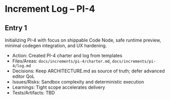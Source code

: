 # Increment Log – PI-4

## Entry 1

Initializing PI-4 with focus on shippable Code Node, safe runtime preview, minimal codegen integration, and UX hardening.

- Action: Created PI-4 charter and log from templates
- Files/Areas: `docs/increments/pi-4/charter.md`, `docs/increments/pi-4/log.md`
- Decisions: Keep ARCHITECTURE.md as source of truth; defer advanced editor QoL
- Issues/Risks: Sandbox complexity and deterministic execution
- Learnings: Tight scope accelerates delivery
- Tests/Artifacts: TBD
